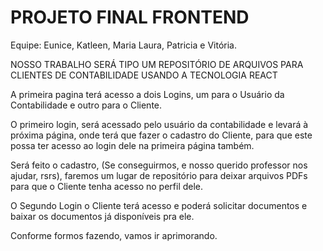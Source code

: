 # PROJETO FINAL FRONTEND
Equipe: Eunice, Katleen, Maria Laura, Patricia e Vitória.



NOSSO TRABALHO SERÁ TIPO UM REPOSITÓRIO DE ARQUIVOS PARA CLIENTES DE CONTABILIDADE USANDO A TECNOLOGIA REACT

A primeira pagina terá acesso a dois Logins, um para o Usuário da Contabilidade e outro para o Cliente.

O primeiro login, será acessado pelo usuário da contabilidade e levará à próxima página, onde terá que fazer o cadastro do Cliente, para que este possa ter acesso ao login dele na primeira página também.

Será feito o cadastro, (Se conseguirmos, e nosso querido professor nos ajudar, rsrs), faremos um lugar de repositório para deixar arquivos PDFs para que o Cliente tenha acesso no perfil dele.

O Segundo Login o Cliente terá acesso e poderá solicitar documentos e baixar os documentos já disponíveis pra ele.

Conforme formos fazendo, vamos ir aprimorando.
